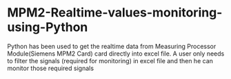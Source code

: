 # MPM2-Realtime-values-monitoring-using-Python

Python has been used to get the realtime data from Measuring Processor Module(Siemens MPM2 Card) card directly into excel file.
A user only needs to filter the signals (required for monitoring) in excel file and then he can monitor those required signals
